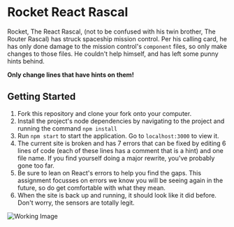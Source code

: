 # Rocket React Rascal
Rocket, The React Rascal, (not to be confused with his twin brother, The Router Rascal) has struck spaceship mission control. Per his calling card, he has only done damage to the mission control's `component` files, so only make changes to those files. He couldn't help himself, and has left some punny hints behind.

**Only change lines that have hints on them!**

## Getting Started

1. Fork this repository and clone your fork onto your computer.
2. Install the project's node dependencies by navigating to the project and running the command `npm install`
3. Run `npm start` to start the application. Go to `localhost:3000` to view it.
4. The current site is broken and has 7 errors that can be fixed by editing 6 lines of code (each of these lines has a comment that is a hint) and one file name. If you find yourself doing a major rewrite, you've probably gone too far.
5. Be sure to lean on React's errors to help you find the gaps. This assignment focusses on errors we know you will be seeing again in the future, so do get comfortable with what they mean.
6. When the site is back up and running, it should look like it did before. Don't worry, the sensors are totally legit.

![Working Image](/working-mission-control.gif)
